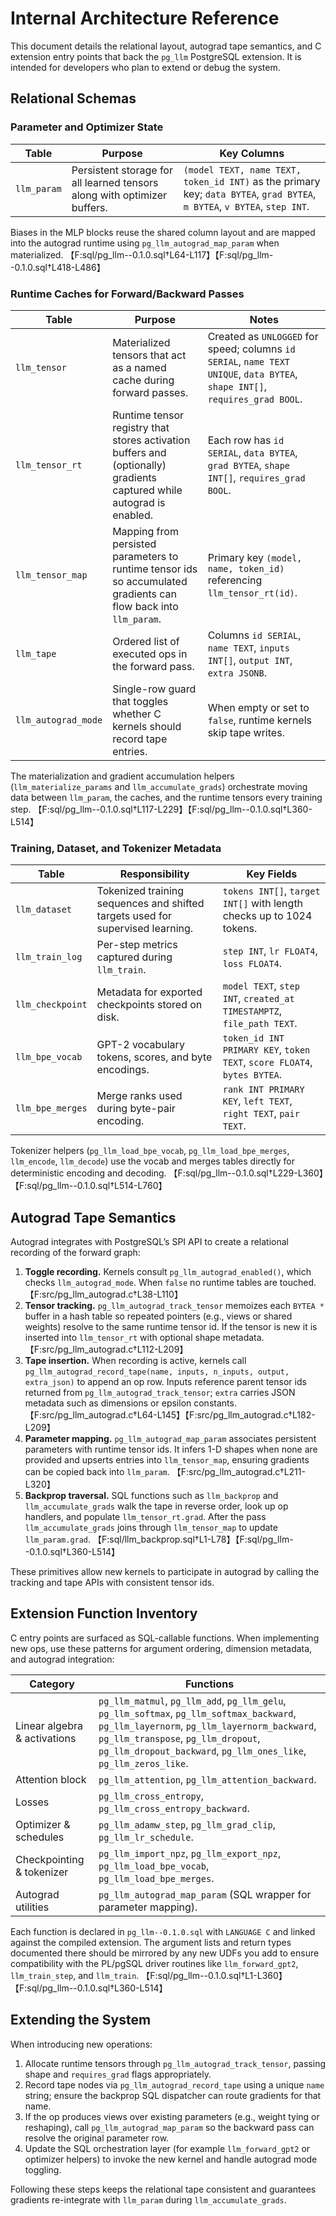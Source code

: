 # Internal Architecture Reference

This document details the relational layout, autograd tape semantics, and C extension entry points that back the `pg_llm` PostgreSQL extension. It is intended for developers who plan to extend or debug the system.

## Relational Schemas

### Parameter and Optimizer State

| Table | Purpose | Key Columns |
|-------|---------|-------------|
| `llm_param` | Persistent storage for all learned tensors along with optimizer buffers. | `(model TEXT, name TEXT, token_id INT)` as the primary key; `data BYTEA`, `grad BYTEA`, `m BYTEA`, `v BYTEA`, `step INT`. |

Biases in the MLP blocks reuse the shared column layout and are mapped into the autograd runtime using `pg_llm_autograd_map_param` when materialized. 【F:sql/pg_llm--0.1.0.sql†L64-L117】【F:sql/pg_llm--0.1.0.sql†L418-L486】

### Runtime Caches for Forward/Backward Passes

| Table | Purpose | Notes |
|-------|---------|-------|
| `llm_tensor` | Materialized tensors that act as a named cache during forward passes. | Created as `UNLOGGED` for speed; columns `id SERIAL`, `name TEXT UNIQUE`, `data BYTEA`, `shape INT[]`, `requires_grad BOOL`. |
| `llm_tensor_rt` | Runtime tensor registry that stores activation buffers and (optionally) gradients captured while autograd is enabled. | Each row has `id SERIAL`, `data BYTEA`, `grad BYTEA`, `shape INT[]`, `requires_grad BOOL`. |
| `llm_tensor_map` | Mapping from persisted parameters to runtime tensor ids so accumulated gradients can flow back into `llm_param`. | Primary key `(model, name, token_id)` referencing `llm_tensor_rt(id)`. |
| `llm_tape` | Ordered list of executed ops in the forward pass. | Columns `id SERIAL`, `name TEXT`, `inputs INT[]`, `output INT`, `extra JSONB`. |
| `llm_autograd_mode` | Single-row guard that toggles whether C kernels should record tape entries. | When empty or set to `false`, runtime kernels skip tape writes. |

The materialization and gradient accumulation helpers (`llm_materialize_params` and `llm_accumulate_grads`) orchestrate moving data between `llm_param`, the caches, and the runtime tensors every training step. 【F:sql/pg_llm--0.1.0.sql†L117-L229】【F:sql/pg_llm--0.1.0.sql†L360-L514】

### Training, Dataset, and Tokenizer Metadata

| Table | Responsibility | Key Fields |
|-------|----------------|------------|
| `llm_dataset` | Tokenized training sequences and shifted targets used for supervised learning. | `tokens INT[]`, `target INT[]` with length checks up to 1024 tokens. |
| `llm_train_log` | Per-step metrics captured during `llm_train`. | `step INT`, `lr FLOAT4`, `loss FLOAT4`. |
| `llm_checkpoint` | Metadata for exported checkpoints stored on disk. | `model TEXT`, `step INT`, `created_at TIMESTAMPTZ`, `file_path TEXT`. |
| `llm_bpe_vocab` | GPT-2 vocabulary tokens, scores, and byte encodings. | `token_id INT PRIMARY KEY`, `token TEXT`, `score FLOAT4`, `bytes BYTEA`. |
| `llm_bpe_merges` | Merge ranks used during byte-pair encoding. | `rank INT PRIMARY KEY`, `left TEXT`, `right TEXT`, `pair TEXT`. |

Tokenizer helpers (`pg_llm_load_bpe_vocab`, `pg_llm_load_bpe_merges`, `llm_encode`, `llm_decode`) use the vocab and merges tables directly for deterministic encoding and decoding. 【F:sql/pg_llm--0.1.0.sql†L229-L360】【F:sql/pg_llm--0.1.0.sql†L514-L760】

## Autograd Tape Semantics

Autograd integrates with PostgreSQL’s SPI API to create a relational recording of the forward graph:

1. **Toggle recording.** Kernels consult `pg_llm_autograd_enabled()`, which checks `llm_autograd_mode`. When `false` no runtime tables are touched. 【F:src/pg_llm_autograd.c†L38-L110】
2. **Tensor tracking.** `pg_llm_autograd_track_tensor` memoizes each `BYTEA *` buffer in a hash table so repeated pointers (e.g., views or shared weights) resolve to the same runtime tensor id. If the tensor is new it is inserted into `llm_tensor_rt` with optional shape metadata. 【F:src/pg_llm_autograd.c†L112-L209】
3. **Tape insertion.** When recording is active, kernels call `pg_llm_autograd_record_tape(name, inputs, n_inputs, output, extra_json)` to append an op row. Inputs reference parent tensor ids returned from `pg_llm_autograd_track_tensor`; `extra` carries JSON metadata such as dimensions or epsilon constants. 【F:src/pg_llm_autograd.c†L64-L145】【F:src/pg_llm_autograd.c†L182-L209】
4. **Parameter mapping.** `pg_llm_autograd_map_param` associates persistent parameters with runtime tensor ids. It infers 1-D shapes when none are provided and upserts entries into `llm_tensor_map`, ensuring gradients can be copied back into `llm_param`. 【F:src/pg_llm_autograd.c†L211-L320】
5. **Backprop traversal.** SQL functions such as `llm_backprop` and `llm_accumulate_grads` walk the tape in reverse order, look up op handlers, and populate `llm_tensor_rt.grad`. After the pass `llm_accumulate_grads` joins through `llm_tensor_map` to update `llm_param.grad`. 【F:sql/llm_backprop.sql†L1-L78】【F:sql/pg_llm--0.1.0.sql†L360-L514】

These primitives allow new kernels to participate in autograd by calling the tracking and tape APIs with consistent tensor ids.

## Extension Function Inventory

C entry points are surfaced as SQL-callable functions. When implementing new ops, use these patterns for argument ordering, dimension metadata, and autograd integration:

| Category | Functions |
|----------|-----------|
| Linear algebra & activations | `pg_llm_matmul`, `pg_llm_add`, `pg_llm_gelu`, `pg_llm_softmax`, `pg_llm_softmax_backward`, `pg_llm_layernorm`, `pg_llm_layernorm_backward`, `pg_llm_transpose`, `pg_llm_dropout`, `pg_llm_dropout_backward`, `pg_llm_ones_like`, `pg_llm_zeros_like`. |
| Attention block | `pg_llm_attention`, `pg_llm_attention_backward`. |
| Losses | `pg_llm_cross_entropy`, `pg_llm_cross_entropy_backward`. |
| Optimizer & schedules | `pg_llm_adamw_step`, `pg_llm_grad_clip`, `pg_llm_lr_schedule`. |
| Checkpointing & tokenizer | `pg_llm_import_npz`, `pg_llm_export_npz`, `pg_llm_load_bpe_vocab`, `pg_llm_load_bpe_merges`. |
| Autograd utilities | `pg_llm_autograd_map_param` (SQL wrapper for parameter mapping). |

Each function is declared in `pg_llm--0.1.0.sql` with `LANGUAGE C` and linked against the compiled extension. The argument lists and return types documented there should be mirrored by any new UDFs you add to ensure compatibility with the PL/pgSQL driver routines like `llm_forward_gpt2`, `llm_train_step`, and `llm_train`. 【F:sql/pg_llm--0.1.0.sql†L1-L360】【F:sql/pg_llm--0.1.0.sql†L360-L514】

## Extending the System

When introducing new operations:

1. Allocate runtime tensors through `pg_llm_autograd_track_tensor`, passing shape and `requires_grad` flags appropriately.
2. Record tape nodes via `pg_llm_autograd_record_tape` using a unique `name` string; ensure the backprop SQL dispatcher can route gradients for that name.
3. If the op produces views over existing parameters (e.g., weight tying or reshaping), call `pg_llm_autograd_map_param` so the backward pass can resolve the original parameter row.
4. Update the SQL orchestration layer (for example `llm_forward_gpt2` or optimizer helpers) to invoke the new kernel and handle autograd mode toggling.

Following these steps keeps the relational tape consistent and guarantees gradients re-integrate with `llm_param` during `llm_accumulate_grads`.
